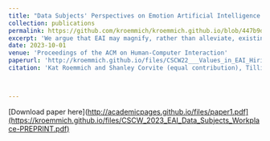 ```yaml
---
title: "Data Subjects' Perspectives on Emotion Artificial Intelligence Use in the Workplace: A Relational Ethics Lens"
collection: publications
permalink: https://github.com/kroemmich/kroemmich.github.io/blob/447b9d1559f38cb5323523159f86181bbae8513d/files/CSCW_2023_EAI_Data_Subjects_Workplace-PREPRINT.pdf
excerpt: 'We argue that EAI may magnify, rather than alleviate, existing challenges data subjects face in the workplace and suggest that some EAI-inflicted harms would persist even if concerns of EAI’s accuracy and bias are addressed.'
date: 2023-10-01
venue: 'Proceedings of the ACM on Human-Computer Interaction'
paperurl: 'http://kroemmich.github.io/files/CSCW22___Values_in_EAI_Hiring_Services__Technosolutions_to_Organizational_Problems_PREPRINT-1.pdf'
citation: 'Kat Roemmich and Shanley Corvite (equal contribution), Tillie Rosenberg, Nazanin Andalibi. (2023). &quot;Data Subjects Perspectives on Emotion Artificial Intelligence Use in the Workplace A Relational Ethics Lens.&quot; <i>Forthcoming in CSCW23</i>. 1(1).'



---
```



[Download paper here](http://academicpages.github.io/files/paper1.pdf](https://kroemmich.github.io/files/CSCW_2023_EAI_Data_Subjects_Workplace-PREPRINT.pdf)


